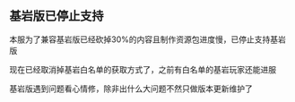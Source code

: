## 基岩版已停止支持

本服为了兼容基岩版已经砍掉30%的内容且制作资源包进度慢，已停止支持基岩版

现在已经取消掉基岩白名单的获取方式了，之前有白名单的基岩玩家还能进服

基岩版遇到问题看心情修，除非出什么大问题不然只做版本更新维护了
